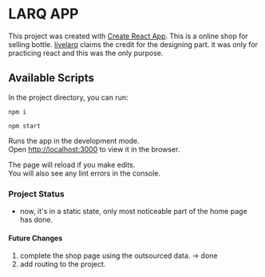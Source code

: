 # LARQ APP

This project was created with [Create React App](https://github.com/facebook/create-react-app).
This is a online shop for selling bottle. [livelarq](https://www.livelarq.com/) claims the credit for the designing part. it was only for practicing react and this was the only purpose.

## Available Scripts

In the project directory, you can run:

`npm i`

`npm start`

Runs the app in the development mode.\
Open [http://localhost:3000](http://localhost:3000) to view it in the browser.

The page will reload if you make edits.\
You will also see any lint errors in the console.

### Project Status

- now, it's in a static state, only most noticeable part of the home page has done.

#### Future Changes

1.  complete the shop page using the outsourced data. -> done
2.  add routing to the project.
